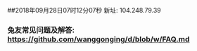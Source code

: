##2018年09月28日07时12分07秒 新址: 104.248.79.39
### 兔友常见问题及解答: https://github.com/wanggonging/d/blob/w/FAQ.md
